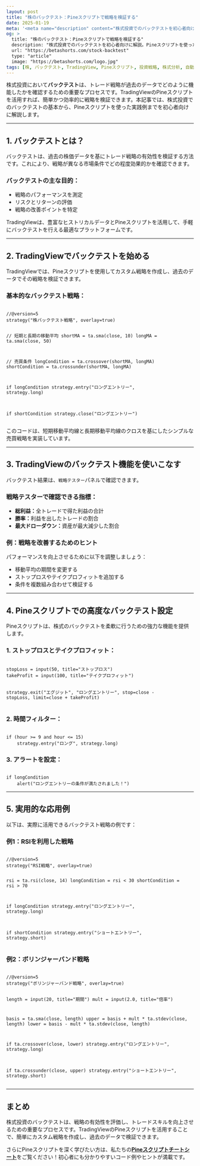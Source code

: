 ```yaml
---
layout: post
title: "株のバックテスト：Pineスクリプトで戦略を検証する"
date: 2025-01-19
meta: '<meta name="description" content="株式投資でのバックテストを初心者向けに解説。Pineスクリプトを活用してTradingViewで効率的に戦略を検証する方法を学びましょう。"><meta name="keywords" content="株, バックテスト, Pineスクリプト, TradingView, 投資戦略, 株式分析, バックテスト方法"><meta name="author" content="Beta Shorts"><meta name="robots" content="index, follow"><link rel="canonical" href="https://betashorts.com/stock-backtest">'
og: >
  title: "株のバックテスト：Pineスクリプトで戦略を検証する"
  description: "株式投資でのバックテストを初心者向けに解説。Pineスクリプトを使ったTradingViewでの効率的な戦略検証方法を学びましょう。"
  url: "https://betashorts.com/stock-backtest"
  type: "article"
  image: "https://betashorts.com/logo.jpg"
tags: [株, バックテスト, TradingView, Pineスクリプト, 投資戦略, 株式分析, 自動化]
---
```


<p>株式投資において<strong>バックテスト</strong>は、トレード戦略が過去のデータでどのように機能したかを確認するための重要なプロセスです。TradingViewのPineスクリプトを活用すれば、簡単かつ効率的に戦略を検証できます。本記事では、株式投資でのバックテストの基本から、Pineスクリプトを使った実践例までを初心者向けに解説します。</p>

---

<h2>1. バックテストとは？</h2>
<p>バックテストは、過去の株価データを基にトレード戦略の有効性を検証する方法です。これにより、戦略が異なる市場条件でどの程度効果的かを確認できます。</p>

<h3>バックテストの主な目的：</h3>
<ul>
  <li>戦略のパフォーマンスを測定</li>
  <li>リスクとリターンの評価</li>
  <li>戦略の改善ポイントを特定</li>
</ul>

<p>TradingViewは、豊富なヒストリカルデータとPineスクリプトを活用して、手軽にバックテストを行える最適なプラットフォームです。</p>

---

<h2>2. TradingViewでバックテストを始める</h2>
<p>TradingViewでは、Pineスクリプトを使用してカスタム戦略を作成し、過去のデータでその戦略を検証できます。</p>

<h3>基本的なバックテスト戦略：</h3>
<pre><code>
//@version=5
strategy("株バックテスト戦略", overlay=true)

// 短期と長期の移動平均
shortMA = ta.sma(close, 10)
longMA = ta.sma(close, 50)

// 売買条件
longCondition = ta.crossover(shortMA, longMA)
shortCondition = ta.crossunder(shortMA, longMA)

if longCondition
    strategy.entry("ロングエントリー", strategy.long)

if shortCondition
    strategy.close("ロングエントリー")
</code></pre>

<p>このコードは、短期移動平均線と長期移動平均線のクロスを基にしたシンプルな売買戦略を実装しています。</p>

---

<h2>3. TradingViewのバックテスト機能を使いこなす</h2>
<p>バックテスト結果は、<code>戦略テスター</code>パネルで確認できます。</p>

<h3>戦略テスターで確認できる指標：</h3>
<ul>
  <li><strong>総利益：</strong>全トレードで得た利益の合計</li>
  <li><strong>勝率：</strong>利益を出したトレードの割合</li>
  <li><strong>最大ドローダウン：</strong>資産が最大減少した割合</li>
</ul>

<h3>例：戦略を改善するためのヒント</h3>
<p>パフォーマンスを向上させるために以下を調整しましょう：</p>
<ul>
  <li>移動平均の期間を変更する</li>
  <li>ストップロスやテイクプロフィットを追加する</li>
  <li>条件を複数組み合わせて検証する</li>
</ul>

---

<h2>4. Pineスクリプトでの高度なバックテスト設定</h2>
<p>Pineスクリプトは、株式のバックテストを柔軟に行うための強力な機能を提供します。</p>

<h3>1. ストップロスとテイクプロフィット：</h3>
<pre><code>
stopLoss = input(50, title="ストップロス")
takeProfit = input(100, title="テイクプロフィット")

strategy.exit("エグジット", "ロングエントリー", stop=close - stopLoss, limit=close + takeProfit)
</code></pre>

<h3>2. 時間フィルター：</h3>
<pre><code>
if (hour >= 9 and hour <= 15)
    strategy.entry("ロング", strategy.long)
</code></pre>

<h3>3. アラートを設定：</h3>
<pre><code>
if longCondition
    alert("ロングエントリーの条件が満たされました！")
</code></pre>

---

<h2>5. 実用的な応用例</h2>
<p>以下は、実際に活用できるバックテスト戦略の例です：</p>

<h3>例1：RSIを利用した戦略</h3>
<pre><code>
//@version=5
strategy("RSI戦略", overlay=true)

rsi = ta.rsi(close, 14)
longCondition = rsi < 30
shortCondition = rsi > 70

if longCondition
    strategy.entry("ロングエントリー", strategy.long)

if shortCondition
    strategy.entry("ショートエントリー", strategy.short)
</code></pre>

<h3>例2：ボリンジャーバンド戦略</h3>
<pre><code>
//@version=5
strategy("ボリンジャーバンド戦略", overlay=true)

length = input(20, title="期間")
mult = input(2.0, title="倍率")

basis = ta.sma(close, length)
upper = basis + mult * ta.stdev(close, length)
lower = basis - mult * ta.stdev(close, length)

if ta.crossover(close, lower)
    strategy.entry("ロングエントリー", strategy.long)

if ta.crossunder(close, upper)
    strategy.entry("ショートエントリー", strategy.short)
</code></pre>

---

<h2>まとめ</h2>
<p>株式投資のバックテストは、戦略の有効性を評価し、トレードスキルを向上させるための重要なプロセスです。TradingViewのPineスクリプトを活用することで、簡単にカスタム戦略を作成し、過去のデータで検証できます。</p>
<p>さらにPineスクリプトを深く学びたい方は、私たちの<a href="https://betashorts.gumroad.com/l/kwrjr" target="_blank"><strong>Pineスクリプトチートシート</strong></a>をご覧ください！初心者にも分かりやすいコード例やヒントが満載です。</p>

